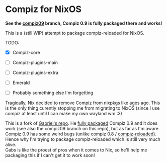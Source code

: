# Compiz for NixOS

**See the [compiz09](https://github.com/LuNeder/compiz-reloaded-nix/tree/compiz09) branch, Compiz 0.9 is fully packaged there and works!**

This is a (still WIP) attempt to package compiz-reloaded for NixOS.

TODO:
- [x] Compiz-core
- [ ] Compiz-plugins-main
- [ ] Compiz-plugins-extra
- [ ] Emerald
- [ ] Probably something else I'm forgetting


Tragically, Nix decided to remove Compiz from nixpkgs like ages ago. This is the only thing curently stopping me from migrating to NixOS (since I use compiz at least until I can make my own wayland wm :3)

This is a fork of [Gabriel's repo](https://github.com/Misterio77/compiz-nix). He [fully packaged](https://github.com/Misterio77/nix-config/tree/main/pkgs/compiz) Compiz 0.9 and it does work (see also the compiz09 branch on this repo), but as far as I'm aware Compiz 0.9 has some weird bugs (unlike compiz 0.8 / [compiz-reloaded](https://gitlab.com/compiz/compiz-core)). Hence why I'm trying to package compiz-reloaded which is still very much alive.   
Gabs is like the proest of pros when it comes to Nix, so he'll help me packaging this if I can't get it to work soon!
